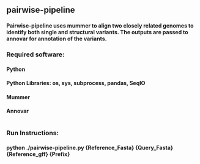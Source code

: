 ## pairwise-pipeline

#### Pairwise-pipeline uses mummer to align two closely related genomes to identify both single and structural variants. The outputs are passed to annovar for annotation of the variants.

### Required software:
#### Python
#### Python Libraries: os, sys, subprocess, pandas, SeqIO
#### Mummer
#### Annovar
#
#
### Run Instructions:
#### python ./pairwise-pipeline.py {Reference_Fasta} {Query_Fasta} {Reference_gff} {Prefix}
